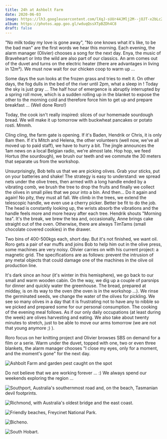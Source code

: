```yaml
---
title: 24h at Ashbolt Farm
date: 2020-06-03
image: https://lh3.googleusercontent.com/lXqJ-sUUr44JMlj2M--jOJT-x2bLc2DLNlDzL4bI_HbHvBjGFVQnd60EFfpharVehc23nAGlvsNeI_3oEPZzBXKDeF7I3o8Zhc-JHCXg11bGK4iMYw_gJmEk3Ib_um9PdD8dPg-eeEw
album: https://photos.app.goo.gl/wduqQssXTpBZDh4C8
draft: false
---
```


"No milk today my love is gone away",
"No one knows what it's like, to be the bad man"
are the first words we hear this morning. Each evening, the alarm manager (Olivier) chooses a song for the next day. Enya, the music of Braveheart or Into the wild are also part of our classics. An arm comes out of the duvet and turns on the electric heater (there are advantages in living in 12m²). We must now wait for our chicken coop to warm up ...

Some days the sun looks at the frozen grass and tries to melt it. On other days, the fog dulls in the bed of the river until 2pm, what a sleep in ! Today the sky is just gray ... The half hour of emergence is abruptly interrupted by a spring roll move, which is a sudden rolling up in the blanket to expose the other to the morning cold and therefore force him to get up and prepare breakfast ... (Well done Roro!)

Today, the cook isn't really inspired: slices of our homemade sourdough bread. We will make it up tomorrow with buckwheat pancakes or potato rosti. Mmmh.

Cling cling, the farm gate is opening. If it's Baden, Hendrik or Chris, it is only 8am then. If it's Mitch and Helena, the other volunteers (well now, we've all moved up to paid staff), we have to hurry a bit. The jingle announces the 1am news on a local Belgian radio, we're almost late. Hop hop, we feed Hortus (the sourdough), we brush our teeth and we commute the 30 meters that separate us from the workshop.

Unsurprisingly, Bob tells us that we are picking olives. Grab your sticks, put on your batteries and shake! The strategy is easy to understand: we spread nets under the olive trees, then armed with a long handle ended by a vibrating comb, we brush the tree to drop the fruits and finally we collect the olives in small piles that we pour into a bin. And then... Do it again and again! No pity, they must all fall. We climb in the trees, we extend the telescopic handle, we even use a cherry picker. Better be fit to do the job. The head is constantly looking up, the wrists absorb the vibrations and the handle feels more and more heavy after each tree. Hendrik shouts "Morning tea". It's the break, we brew the tea and, occasionally, Anne brings cake straight out of the oven. Otherwise, there are always TimTams (small chocolate covered cookies) in the drawer.

Two bins of 400-500kgs each, short day. But it's not finished, we want oil. Roro gets a pair of ear muffs and joins Bob to help him out in the olive press, some machines are very noisy. Olivier carries on with his current project: a magnetic grid. The specifications are as follows: prevent the intrusion of any metal objects that could damage one of the machines in the olive oil production line.

It's dark since an hour (it's winter in this hemisphere), we go back to our small and warm wooden cabin. On the way, we dig up a couple of parsnips for dinner and quickly water the greenhouse. The bread, prepared at midday, is on its way to the oven (the oven is in the workshop ...). We rinse the germinated seeds, we change the water of the olives for pickling. We see so many olives in a day that it is frustrating not to have any to nibble so we picked and prepared some for our personal consumption. The cooking of the evening meal follows. As if our only daily occupations (at least during the week) are olives harvesting and eating. We also take about twenty minutes to stretch, just to be able to move our arms tomorrow (we are not that young anymore ;) ).

Roro focus on her knitting project and Olivier browses SBS on demand for a film or a serie. Warm under the duvet, topped with one, two or even three blankets, the alarm manager chooses "I close my eyes, only for a moment, and the moment's gone" for the next day.

![Ashbolt Farm and garden pest caught on the spot](https://lh3.googleusercontent.com/8CSTCVNwnE1-ADfv2R73jJBb79FhepjZVoJFvV0lkiQYOMqm39kTizvv727QkDqLVL3dX8ySEx4YUTuIQZ3KJSniGJg-_oHjv5L9kq7V2MjFSs3x-lp7KMTLzH1NSTQynWYwvQiagGA)

Do not believe that we are working forever ... :) We always spend our weekends exploring the region ...

![Southport, Australia's southernmost road and, on the beach, Tasmanian devil footprints.](https://lh3.googleusercontent.com/haItxnfdM5_hafYiZcqLOBIFkfqxWJufLmLtgsUW9RA6tcb3MGWRIzPV1g3PxI4GI8ozMCwUT5gYdxVifLZKMY27GJd7sjn-R_ceXIRKKBA9HY26rcMMsVkF01qg1fUWXDhS6_45IwY)

![Richmond, with Australia's oldest bridge and the east coast.](https://lh3.googleusercontent.com/FC0LsGFbO_MRJqe8-BefQMn-RBt_ss76JY3kPMt-eXLIN73t6S1fXujoIM_Izogs2XZTRZ-W2338YMBg_svbL4s_-zhJ-JhvOjcTLawrU6a--nl-gwwgRgFmvCAXb42ESPm_0WChtuM)

![Friendly beaches, Freycinet National Park.](https://lh3.googleusercontent.com/OKr8_44TfBtHxV89XaDo8CwgPQrc1NYVcSDyhGq9o_mm7rS5FqpIH8nZtuWX2ilGBG7ci7PB3ESqEyKVeZWjpUaY678MJok7WFaNpq2PqH9Gk9SIFphr4eW3g0v6mHkNgMZGVqzNmvw)

![Bicheno.](https://lh3.googleusercontent.com/5unb67CvVVDWWxZJE8NyDtwNzeaeM34dahnKdi_e8C0A8qDDYpGBlSaCu2QJj9Dm6HA_eHnB08m_irUgUqau12PoMia67Y4k6POX8HFNuBYt7trIX6gN6n_-x4PST4b9ipg6hJv78uw)

![South Hobart.](https://lh3.googleusercontent.com/HY5rTe9P_wH-che6fZIwsPlQvE3ujWMB-AB7gytKvMsyC5qF7EwfUaMipo6Psxysk9LwRlgPrjQnizoNQq9uqG9LFPYjc5j5Pg1lMu2PxPEx8Jd_yxjYIeogUGVCZS63kQVzjwDrtg0)
